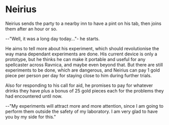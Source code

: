 
# Neirius

Neirius sends the party to a nearby inn to have a pint on his tab, then joins
them after an hour or so.

--"Well, it was a long day today..."- he starts.

He aims to tell more about his experiment, which should revolutionise the way
mana dependant experiments are done. His current device is only a prototype,
but he thinks he can make it portable and useful for any spellcaster across
Ravnica, and maybe even beyond that. But there are still experiments to be
done, which are dangerous, and Neirius can pay 1 gold piece per person per day
for staying close to him during further trials.

Also for responding to his call for aid, he promises to pay for whatever drinks
they have plus a bonus of 25 gold pieces each for the problems they had
encountered until now.

--"My experiments will attract more and more attention, since I am going to
perform them outside the safety of my laboratory. I am very glad to have you by
my side for this."
